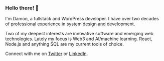 ### Hello there! 👋

I'm Damon, a fullstack and WordPress developer. I have over two decades of professional experience in system design and development.

Two of my deepest interests are innovative software and emerging web technologies. Lately my focus is Web3 and AI/machine learning. React, Node.js and anything SQL are my current tools of choice.

Connect with me on [Twitter](https://twitter.com/dcmalk) or [LinkedIn](https://www.linkedin.com/in/dcmalk/).
